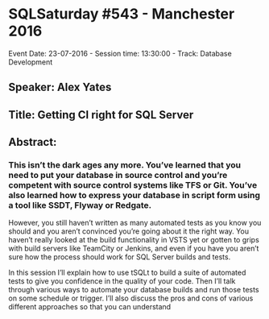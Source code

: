 # SQLSaturday #543 - Manchester 2016
Event Date: 23-07-2016 - Session time: 13:30:00 - Track: Database Development
## Speaker: Alex Yates
## Title: Getting CI right for SQL Server
## Abstract:
### This isn’t the dark ages any more. You’ve learned that you need to put your database in source control and you’re competent with source control systems like TFS or Git. You’ve also learned how to express your database in script form using a tool like SSDT, Flyway or Redgate.

However, you still haven’t written as many automated tests as you know you should and you aren’t convinced you’re going about it the right way. You haven’t really looked at the build functionality in VSTS yet or gotten to grips with build servers like TeamCity or Jenkins, and even if you have you aren’t sure how the process should work for SQL Server builds and tests.

In this session I’ll explain how to use tSQLt to build a suite of automated tests to give you confidence in the quality of your code. Then I’ll talk through various ways to automate your database builds and run those tests on some schedule or trigger. I’ll also discuss the pros and cons of various different approaches so that you can understand 
